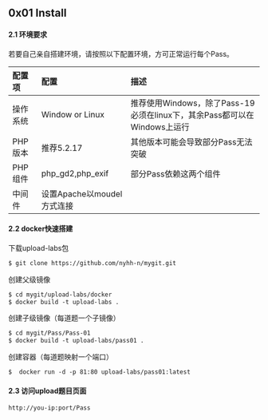 ## 0x01 Install

#### 2.1 环境要求

若要自己亲自搭建环境，请按照以下配置环境，方可正常运行每个Pass。

|配置项|配置|描述|
|:---|:---|:---|
|操作系统|Window or Linux|推荐使用Windows，除了Pass-19必须在linux下，其余Pass都可以在Windows上运行|
|PHP版本|推荐5.2.17|其他版本可能会导致部分Pass无法突破|
|PHP组件|php_gd2,php_exif|部分Pass依赖这两个组件|
|中间件|设置Apache以moudel方式连接||

#### 2.2 docker快速搭建

下载upload-labs包

```txt
$ git clone https://github.com/nyhh-n/mygit.git
```

创建父级镜像

```txt
$ cd mygit/upload-labs/docker
$ docker build -t upload-labs .
```

创建子级镜像（每道题一个子镜像）

```txt
$ cd mygit/Pass/Pass-01
$ docker build -t upload-labs/pass01 .
```

创建容器（每道题映射一个端口）

```
$  docker run -d -p 81:80 upload-labs/pass01:latest
```

#### 2.3 访问upload题目页面

```txt
http://you-ip:port/Pass
```



